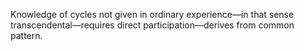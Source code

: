 Knowledge of cycles not given in ordinary experience—in that sense transcendental—requires direct participation—derives from common pattern.